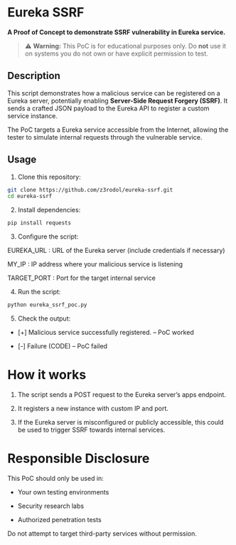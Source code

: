 # Eureka SSRF

**A Proof of Concept to demonstrate SSRF vulnerability in Eureka service.**

> ⚠️ **Warning:** This PoC is for educational purposes only. Do **not** use it on systems you do not own or have explicit permission to test.

## Description

This script demonstrates how a malicious service can be registered on a Eureka server, potentially enabling **Server-Side Request Forgery (SSRF)**. It sends a crafted JSON payload to the Eureka API to register a custom service instance.

The PoC targets a Eureka service accessible from the Internet, allowing the tester to simulate internal requests through the vulnerable service.

## Usage

1. Clone this repository:

```bash
git clone https://github.com/z3rodol/eureka-ssrf.git
cd eureka-ssrf
```

2. Install dependencies:

```bash
pip install requests
```
3. Configure the script:

EUREKA_URL : URL of the Eureka server (include credentials if necessary)

MY_IP : IP address where your malicious service is listening

TARGET_PORT : Port for the target internal service



4. Run the script:
```bash
python eureka_ssrf_poc.py
```
5. Check the output:

- [+] Malicious service successfully registered. – PoC worked

- [-] Failure (CODE) – PoC failed

# How it works

  1. The script sends a POST request to the Eureka server’s apps endpoint.

  2. It registers a new instance with custom IP and port.

  3. If the Eureka server is misconfigured or publicly accessible, this could be used to trigger SSRF towards internal services.

# Responsible Disclosure

This PoC should only be used in:

  - Your own testing environments

  - Security research labs

  - Authorized penetration tests

Do not attempt to target third-party services without permission.

